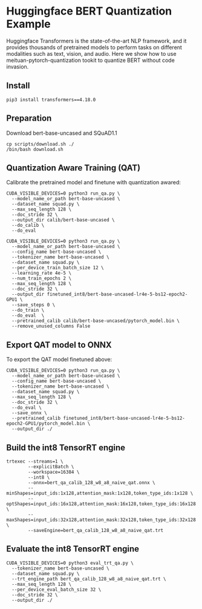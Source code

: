 # Huggingface BERT Quantization Example
Huggingface Transformers is the state-of-the-art NLP framework, and it provides thousands of pretrained models to perform tasks on different modalities such as text, vision, and audio. Here we show how to use meituan-pytorch-quantization tookit to quantize BERT without code invasion.
## Install
```shell
pip3 install transformers==4.18.0
```
## Preparation
Download bert-base-uncased and SQuAD1.1
```shell
cp scripts/download.sh ./
/bin/bash download.sh
```

## Quantization Aware Training (QAT)

Calibrate the pretrained model and finetune with quantization awared:

```
CUDA_VISIBLE_DEVICES=0 python3 run_qa.py \
  --model_name_or_path bert-base-uncased \
  --dataset_name squad.py \
  --max_seq_length 128 \
  --doc_stride 32 \
  --output_dir calib/bert-base-uncased \
  --do_calib \
  --do_eval
```

```
CUDA_VISIBLE_DEVICES=0 python3 run_qa.py \
  --model_name_or_path bert-base-uncased \
  --config_name bert-base-uncased \
  --tokenizer_name bert-base-uncased \
  --dataset_name squad.py \
  --per_device_train_batch_size 12 \
  --learning_rate 4e-5 \
  --num_train_epochs 2 \
  --max_seq_length 128 \
  --doc_stride 32 \
  --output_dir finetuned_int8/bert-base-uncased-lr4e-5-bs12-epoch2-GPU1 \
  --save_steps 0 \
  --do_train \
  --do_eval  \
  --pretrained_calib calib/bert-base-uncased/pytorch_model.bin \
  --remove_unused_columns False
```

## Export QAT model to ONNX

To export the QAT model finetuned above:

```
CUDA_VISIBLE_DEVICES=0 python3 run_qa.py \
  --model_name_or_path bert-base-uncased \
  --config_name bert-base-uncased \
  --tokenizer_name bert-base-uncased \
  --dataset_name squad.py \
  --max_seq_length 128 \
  --doc_stride 32 \
  --do_eval \
  --save_onnx \
  --pretrained_calib finetuned_int8/bert-base-uncased-lr4e-5-bs12-epoch2-GPU1/pytorch_model.bin \
  --output_dir ./
```


## Build the int8 TensorRT engine

```
trtexec --streams=1 \
        --explicitBatch \
        --workspace=16384 \
        --int8 \
        --onnx=bert_qa_calib_128_w8_a8_naive_qat.onnx \
        --minShapes=input_ids:1x128,attention_mask:1x128,token_type_ids:1x128 \
        --optShapes=input_ids:16x128,attention_mask:16x128,token_type_ids:16x128 \
        --maxShapes=input_ids:32x128,attention_mask:32x128,token_type_ids:32x128 \
        --saveEngine=bert_qa_calib_128_w8_a8_naive_qat.trt
```

## Evaluate the int8 TensorRT engine

```
CUDA_VISIBLE_DEVICES=0 python3 eval_trt_qa.py \
  --tokenizer_name bert-base-uncased \
  --dataset_name squad.py \
  --trt_engine_path bert_qa_calib_128_w8_a8_naive_qat.trt \
  --max_seq_length 128 \
  --per_device_eval_batch_size 32 \
  --doc_stride 32 \
  --output_dir ./
```

